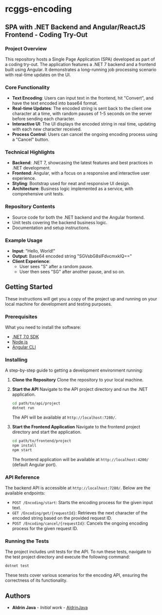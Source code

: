 # rcggs-encoding

## SPA with .NET Backend and Angular/ReactJS Frontend - Coding Try-Out

### Project Overview
This repository hosts a Single Page Application (SPA) developed as part of a coding try-out. The application features a .NET 7 backend and a frontend built using Angular. It demonstrates a long-running job processing scenario with real-time updates on the UI.

### Core Functionality
- **Text Encoding**: Users can input text in the frontend, hit "Convert", and have the text encoded into base64 format.
- **Real-time Updates**: The encoded string is sent back to the client one character at a time, with random pauses of 1-5 seconds on the server before sending each character.
- **Interactive UI**: The UI displays the encoded string in real time, updating with each new character received.
- **Process Control**: Users can cancel the ongoing encoding process using a "Cancel" button.

### Technical Highlights
- **Backend**: .NET 7, showcasing the latest features and best practices in .NET development.
- **Frontend**: Angular, with a focus on a responsive and interactive user experience.
- **Styling**: Bootstrap used for neat and responsive UI design.
- **Architecture**: Business logic implemented as a service, with comprehensive unit tests.

### Repository Contents
- Source code for both the .NET backend and the Angular frontend.
- Unit tests covering the backend business logic.
- Documentation and setup instructions.

### Example Usage
- **Input**: "Hello, World!"
- **Output**: Base64 encoded string "SGVsbG8sIFdvcmxkIQ=="
- **Client Experience**:
  - User sees "S" after a random pause.
  - User then sees "SG" after another pause, and so on.


## Getting Started

These instructions will get you a copy of the project up and running on your local machine for development and testing purposes.

### Prerequisites

What you need to install the software:

- [.NET 7.0 SDK](https://dotnet.microsoft.com/download/dotnet/7.0)
- [Node.js](https://nodejs.org/)
- [Angular CLI](https://angular.io/cli)

### Installing

A step-by-step guide to getting a development environment running:

1. **Clone the Repository**
   Clone the repository to your local machine.

2. **Start the API**
   Navigate to the API project directory and run the .NET application.
   ```bash
   cd path/to/api/project
   dotnet run
   ```
   The API will be available at `http://localhost:7280/`.

3. **Start the Frontend Application**
   Navigate to the frontend project directory and start the application.
   ```bash
   cd path/to/frontend/project
   npm install
   npm start
   ```
   The frontend application will be available at `http://localhost:4200/` (default Angular port).

### API Reference

The backend API is accessible at `http://localhost:7280/`. Below are the available endpoints:

- `POST /Encoding/start`: Starts the encoding process for the given input text.
- `GET /Encoding/get/{requestId}`: Retrieves the next character of the encoded string based on the provided request ID.
- `POST /Encoding/cancel/{requestId}`: Cancels the ongoing encoding process for the given request ID.

### Running the Tests

The project includes unit tests for the API. To run these tests, navigate to the test project directory and execute the following command:

```bash
dotnet test
```

These tests cover various scenarios for the encoding API, ensuring the correctness of its functionality.

## Authors

- **Aldrin Java** - *Initial work* - [AldrinJava](https://github.com/YourUsername)

